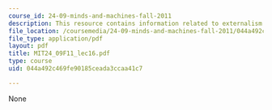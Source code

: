 ```yaml
---
course_id: 24-09-minds-and-machines-fall-2011
description: This resource contains information related to externalism.
file_location: /coursemedia/24-09-minds-and-machines-fall-2011/044a492c469fe90185ceada3ccaa41c7_MIT24_09F11_lec16.pdf
file_type: application/pdf
layout: pdf
title: MIT24_09F11_lec16.pdf
type: course
uid: 044a492c469fe90185ceada3ccaa41c7

---
```

None